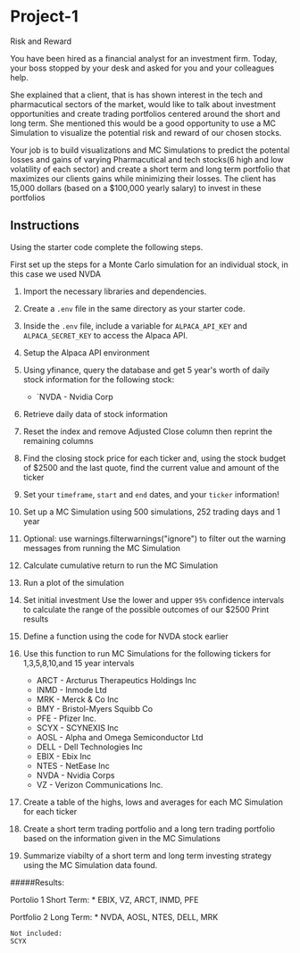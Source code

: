 # Project-1
 Risk and Reward

You have been hired as a financial analyst for an investment firm. Today, your boss stopped by your desk and asked for you and your colleagues help.

She explained that a client, that is has shown interest in the tech and pharmacutical sectors of the market, would like to talk about investment opportunities and create trading portfolios centered around the short and long term. She mentioned this would be a good opportunity to use a MC Simulation to visualize the potential risk and reward of our chosen stocks.

Your job is to build visualizations and MC Simulations to predict the potental losses and gains of varying Pharmacutical and tech stocks(6 high and low volatility of each sector) and create a short term and long term portfolio that maximizes our clients gains while minimizing their losses. The client has 15,000 dollars (based on a $100,000 yearly salary) to invest in these portfolios

## Instructions

Using the starter code complete the following steps.

First set up the steps for a Monte Carlo simulation for an individual stock, in this case we used NVDA

1. Import the necessary libraries and dependencies.

2. Create a `.env` file in the same directory as your starter code.

3. Inside the `.env` file, include a variable for `ALPACA_API_KEY` and `ALPACA_SECRET_KEY` to access the Alpaca API.

4. Setup the Alpaca API environment

5. Using yfinance, query the database and get 5 year's worth of daily stock information for the following stock:

    * `NVDA - Nvidia Corp

6. Retrieve daily data of stock information

7. Reset the index and remove Adjusted Close column then reprint the remaining columns

8. Find the closing stock price for each ticker and, using the stock budget of $2500 and the last quote, find the current value and amount of the ticker


9. Set your `timeframe`, `start` and `end` dates, and your `ticker` information!
10. Set up a MC Simulation using 500 simulations, 252 trading days and 1 year
11. Optional: use warnings.filterwarnings("ignore") to filter out the warning messages from running the MC Simulation
12. Calculate cumulative return to run the MC Simulation
13. Run a plot of the simulation
14.  Set initial investment
Use the lower and upper `95%` confidence intervals to calculate the range of the possible outcomes of our $2500
Print results
15. Define a function using the code for NVDA stock earlier 
16. Use this function to run MC Simulations for the following tickers for 1,3,5,8,10,and 15 year intervals

    * ARCT - Arcturus Therapeutics Holdings Inc
    * INMD - Inmode Ltd
    * MRK - Merck & Co Inc
    * BMY - Bristol-Myers Squibb Co
    * PFE - Pfizer Inc.
    * SCYX - SCYNEXIS Inc
    * AOSL - Alpha and Omega Semiconductor Ltd
    * DELL - Dell Technologies Inc
    * EBIX - Ebix Inc
    * NTES - NetEase Inc
    * NVDA - Nvidia Corps
    * VZ - Verizon Communications Inc.

17. Create a table of the highs, lows and averages for each MC Simulation for each ticker
18. Create a short term trading portfolio and a long tern trading portfolio based on the information given in the MC Simulations
19. Summarize viabilty of a short term and long term investing strategy using the MC Simulation data found.

#####Results:

Portolio 1 Short Term:
    * EBIX, VZ, ARCT, INMD, PFE

Portfolio 2 Long Term: 
    * NVDA, AOSL, NTES, DELL, MRK

    Not included:
    SCYX
